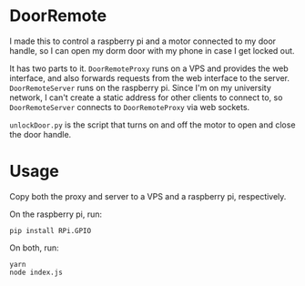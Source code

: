 # DoorRemote

I made this to control a raspberry pi and a motor connected to my door handle, so I can open my dorm door with my phone in case I get locked out.

It has two parts to it. `DoorRemoteProxy` runs on a VPS and provides the web interface, and also forwards requests from the web interface to the server. `DoorRemoteServer` runs on the raspberry pi. Since I'm on my university network, I can't create a static address for other clients to connect to, so `DoorRemoteServer` connects to `DoorRemoteProxy` via web sockets.

`unlockDoor.py` is the script that turns on and off the motor to open and close the door handle.

# Usage
Copy both the proxy and server to a VPS and a raspberry pi, respectively.

On the raspberry pi, run:

```
pip install RPi.GPIO
```

On both, run:

```
yarn
node index.js
```
